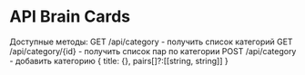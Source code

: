 # API Brain Cards


Доступные методы:
GET  /api/category      - получить список категорий
GET  /api/category/{id} - получить список пар по категории
POST /api/category      - добавить категорию
        {
          title: {},
          pairs[]?:[[string, string]]
        }
